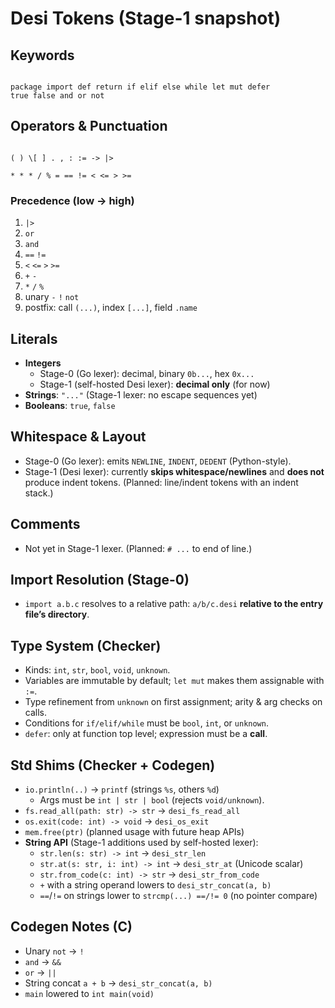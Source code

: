 
# Desi Tokens (Stage-1 snapshot)

## Keywords
```

package import def return if elif else while let mut defer
true false and or not

```

## Operators & Punctuation
```

( ) \[ ] . , : := -> |>

* * * / % = == != < <= > >=

```

### Precedence (low → high)
1. `|>`
2. `or`
3. `and`
4. `==` `!=`
5. `<` `<=` `>` `>=`
6. `+` `-`
7. `*` `/` `%`
8. unary `-` `!` `not`
9. postfix: call `(...)`, index `[...]`, field `.name`

## Literals
- **Integers**
  - Stage-0 (Go lexer): decimal, binary `0b...`, hex `0x...`
  - Stage-1 (self-hosted Desi lexer): **decimal only** (for now)
- **Strings**: `"..."` (Stage-1 lexer: no escape sequences yet)
- **Booleans**: `true`, `false`

## Whitespace & Layout
- Stage-0 (Go lexer): emits `NEWLINE`, `INDENT`, `DEDENT` (Python-style).
- Stage-1 (Desi lexer): currently **skips whitespace/newlines** and **does not** produce indent tokens. (Planned: line/indent tokens with an indent stack.)

## Comments
- Not yet in Stage-1 lexer. (Planned: `# ...` to end of line.)

## Import Resolution (Stage-0)
- `import a.b.c` resolves to a relative path: `a/b/c.desi` **relative to the entry file’s directory**.

## Type System (Checker)
- Kinds: `int`, `str`, `bool`, `void`, `unknown`.
- Variables are immutable by default; `let mut` makes them assignable with `:=`.
- Type refinement from `unknown` on first assignment; arity & arg checks on calls.
- Conditions for `if/elif/while` must be `bool`, `int`, or `unknown`.
- `defer`: only at function top level; expression must be a **call**.

## Std Shims (Checker + Codegen)
- `io.println(..)`  → `printf` (strings `%s`, others `%d`)
  - Args must be `int | str | bool` (rejects `void/unknown`).
- `fs.read_all(path: str) -> str` → `desi_fs_read_all`
- `os.exit(code: int) -> void`    → `desi_os_exit`
- `mem.free(ptr)` (planned usage with future heap APIs)
- **String API** (Stage-1 additions used by self-hosted lexer):
  - `str.len(s: str) -> int`          → `desi_str_len`
  - `str.at(s: str, i: int) -> int`   → `desi_str_at`    (Unicode scalar)
  - `str.from_code(c: int) -> str`    → `desi_str_from_code`
  - `+` with a string operand lowers to `desi_str_concat(a, b)`
  - `==`/`!=` on strings lower to `strcmp(...) ==/!= 0` (no pointer compare)

## Codegen Notes (C)
- Unary `not` → `!`
- `and` → `&&`
- `or`  → `||`
- String concat `a + b` → `desi_str_concat(a, b)`
- `main` lowered to `int main(void)`

